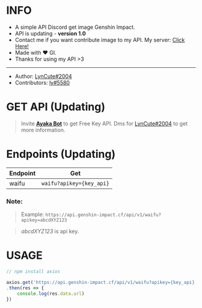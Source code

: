 # INFO
- A simple API Discord get image Genshin Impact. 
- API is updating - **version 1.0** 
- Contact me if you want contribute image to my API. My server: [Click Here!](https://discord.gg/6TZVye2G3E)
- Made with ❤️ GI.
- Thanks for using my API >3
----
- Author: [LynCute#2004](https://discordapp.com/users/573805531773272064)
- Contributors: [ly#5580](https://discordapp.com/users/617183469251854377)
# GET API (Updating)
> Invite **[Ayaka Bot](https://discord.com/api/oauth2/authorize?client_id=941691919224946740&permissions=8&scope=bot%20applications.commands)** to get Free Key API. Dms for  [LynCute#2004](https://discordapp.com/users/573805531773272064) to get more information.
# Endpoints (Updating)
| Endpoint  | Get |
| ------------- | ------------- |
| waifu  | ```waifu?apikey={key_api}```  |

### **Note:**

> Example: 
```https://api.genshin-impact.cf/api/v1/waifu?apikey=abcdXYZ123```

> *abcdXYZ123* is api key.
# USAGE
```js
// npm install axios

axios.get('https://api.genshin-impact.cf/api/v1/waifu?apikey={key_api}')
.then(res => {
    console.log(res.data.url)
})
```






